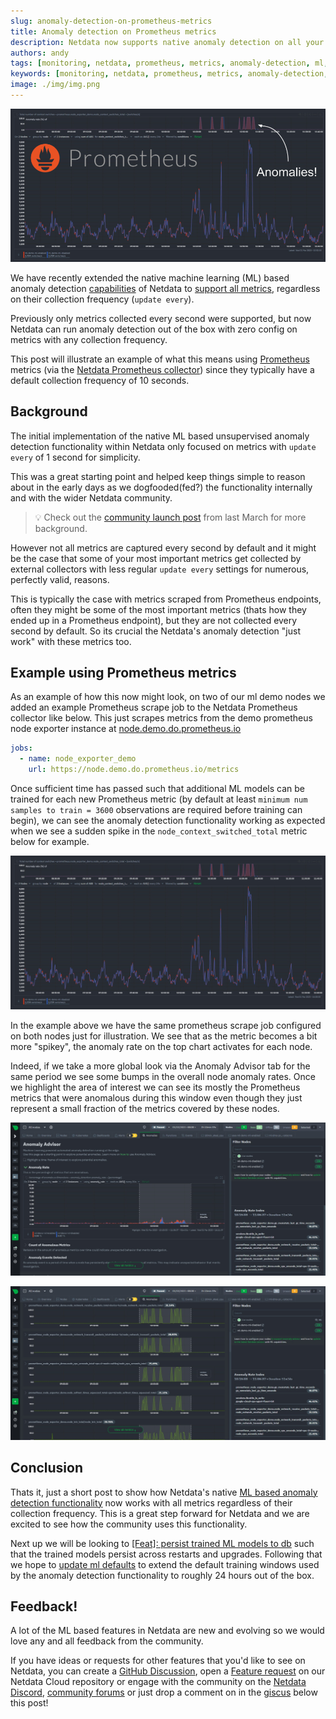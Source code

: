 ```yaml
---
slug: anomaly-detection-on-prometheus-metrics
title: Anomaly detection on Prometheus metrics
description: Netdata now supports native anomaly detection on all your metrics.
authors: andy
tags: [monitoring, netdata, prometheus, metrics, anomaly-detection, ml, machine-learning]
keywords: [monitoring, netdata, prometheus, metrics, anomaly-detection, ml, machine-learning]
image: ./img/img.png
---
```


![img](./img/img.png)

We have recently extended the native machine learning (ML) based anomaly detection [capabilities](https://learn.netdata.cloud/guides/monitor/anomaly-detection) of Netdata to [support all metrics](https://github.com/netdata/netdata/issues/14218), regardless on their collection frequency (`update every`).

Previously only metrics collected every second were supported, but now Netdata can run anomaly detection out of the box with zero config on metrics with any collection frequency.

This post will illustrate an example of what this means using [Prometheus](https://prometheus.io/) metrics (via the [Netdata Prometheus collector](https://learn.netdata.cloud/docs/agent/collectors/go.d.plugin/modules/prometheus#gsc.tab=0)) since they typically have a default collection frequency of 10 seconds.

<!--truncate-->

## Background

The initial implementation of the native ML based unsupervised anomaly detection functionality within Netdata only focused on metrics with `update every` of 1 second for simplicity.

This was a great starting point and helped keep things simple to reason about in the early days as we dogfooded(fed?) the functionality internally and with the wider Netdata community.

> 💡 Check out the [community launch post](https://community.netdata.cloud/t/anomaly-advisor-beta-launch/2717/1) from last March for more background.

However not all metrics are captured every second by default and it might be the case that some of your most important metrics get collected by external collectors with less regular `update every` settings for numerous, perfectly valid, reasons.

This is typically the case with metrics scraped from Prometheus endpoints, often they might be some of the most important metrics (thats how they ended up in a Prometheus endpoint), but they are not collected every second by default. So its crucial the Netdata's anomaly detection "just work" with these metrics too.

## Example using Prometheus metrics

As an example of how this now might look, on two of our ml demo nodes we added an example Prometheus scrape job to the Netdata Prometheus collector like below. This just scrapes metrics from the demo prometheus node exporter instance at [node.demo.do.prometheus.io](https://node.demo.do.prometheus.io/)

```yaml title="/etc/netdata/go.d/prometheus.yml"
jobs:
  - name: node_exporter_demo
    url: https://node.demo.do.prometheus.io/metrics
```

Once sufficient time has passed such that additional ML models can be trained for each new Prometheus metric (by default at least `minimum num samples to train = 3600` observations are required before training can begin), we can see the anomaly detection functionality working as expected when we see a sudden spike in the `node_context_switched_total` metric below for example.

![anomaly example node context switches total](./img/example.png)

In the example above we have the same prometheus scrape job configured on both nodes just for illustration. We see that as the metric becomes a bit more "spikey", the anomaly rate on the top chart activates for each node.

Indeed, if we take a more global look via the Anomaly Advisor tab for the same period we see some bumps in the overall node anomaly rates. Once we highlight the area of interest we can see its mostly the Prometheus metrics that were anomalous during this window even though they just represent a small fraction of the metrics covered by these nodes.

![anomaly advisor overall anomaly rates](./img/anomaly-advisor-example.png)

![anomaly advisor prometheus metrics](./img/anomaly-advisor-example-continued.png)

## Conclusion

Thats it, just a short post to show how Netdata's native [ML based anomaly detection functionality](https://learn.netdata.cloud/guides/monitor/anomaly-detection) now works with all metrics regardless of their collection frequency. This is a great step forward for Netdata and we are excited to see how the community uses this functionality.

Next up we will be looking to [[Feat]: persist trained ML models to db](https://github.com/netdata/netdata/issues/14217) such that the trained models persist across restarts and upgrades. Following that we hope to [update ml defaults](https://github.com/netdata/netdata/pull/14222) to extend the default training windows used by the anomaly detection functionality to roughly 24 hours out of the box.

## Feedback!

A lot of the ML based features in Netdata are new and evolving so we would love any and all feedback from the community.

If you have ideas or requests for other features that you'd like to see on Netdata, you can create a [GitHub Discussion](https://github.com/netdata/netdata/discussions), open a [Feature request](https://github.com/netdata/netdata-cloud/issues/new?assignees=&labels=feature+request%2Cneeds+triage&template=FEAT_REQUEST.yml&title=%5BFeat%5D%3A+) on our Netdata Cloud repository or engage with the community on the [Netdata Discord](https://discord.com/invite/mPZ6WZKKG2), [community forums](https://community.netdata.cloud/) or just drop a comment on in the [giscus](https://giscus.app/) below this post!
